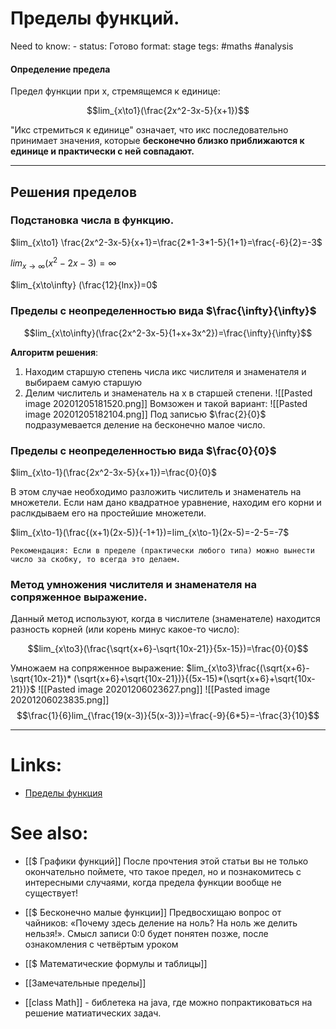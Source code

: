 # Пределы функций.
Need to know: -
status: Готово
format: stage
tegs: #maths #analysis 


#### Определение предела
Предел функции при x, стремящемся к единице:

$$lim_{x\to1}(\frac{2x^2-3x-5}{x+1})$$

"Икс стремиться к единице" означает, что икс последовательно принимает значения, которые **бесконечно близко приближаются к единице и практически с ней совпадают.**

---
## Решения пределов
### Подстановка числа в функцию.

$lim_{x\to1} \frac{2x^2-3x-5}{x+1}=\frac{2*1-3*1-5}{1+1}=\frac{-6}{2}=-3$

$lim_{x\to\infty} ({x^2-2x-3})=\infty$

$lim_{x\to\infty} (\frac{12}{lnx})=0$

### Пределы с неопределенностью вида $\frac{\infty}{\infty}$

$$lim_{x\to\infty}(\frac{2x^2-3x-5}{1+x+3x^2})=\frac{\infty}{\infty}$$

**Алгоритм решения**:
1. Находим старшую степень числа икс числителя и знаменателя и выбираем самую старшую
2.  Делим числитель и знаменатель на x в старшей степени.
 ![[Pasted image 20201205181520.png]]
Вомзожен и такой вариант:
![[Pasted image 20201205182104.png]]
Под записью $\frac{2}{0}$ подразумевается деление на бесконечно малое число.

### Пределы с неопределенностью вида $\frac{0}{0}$

$lim_{x\to-1}(\frac{2x^2-3x-5}{x+1})=\frac{0}{0}$

В этом случае необходимо разложить числитель и знаменатель на множетели. Если нам дано квадратное уравнение, находим его корни и раслкдываем его на простейшие множетели.

$lim_{x\to-1}(\frac{(x+1)(2x-5)}{-1+1})=lim_{x\to-1}(2x-5)=-2-5=-7$

`Рекомендация: Если в пределе (практически любого типа) можно вынести число за скобку, то всегда это делаем.`

### Метод умножения числителя и знаменателя на сопряженное выражение.
Данный метод используют, когда в числителе (знаменателе) находится разность корней (или корень минус какое-то число):

$$lim_{x\to3}(\frac{\sqrt{x+6}-\sqrt{10x-21}}{5x-15})=\frac{0}{0}$$

Умножаем на сопряженное выражение:
$lim_{x\to3}\frac{(\sqrt{x+6}-\sqrt{10x-21})* (\sqrt{x+6}+\sqrt{10x-21})}{(5x-15)*(\sqrt{x+6}+\sqrt{10x-21})}$
![[Pasted image 20201206023627.png]]
![[Pasted image 20201206023835.png]]
$$\frac{1}{6}lim_{\frac{19(x-3)}{5(x-3)}}=\frac{-9}{6*5}=-\frac{3}{10}$$

---

# Links:
-  [Пределы функция](http://mathprofi.ru/predely_primery_reshenii.html)

# See also:
-  [[$ Графики функций]] 
После прочтения этой статьи вы не только окончательно поймете, что такое предел, но и познакомитесь с интересными случаями, когда предела функции вообще не существует!

-  [[$ Бесконечно малые функции]]
Предвосхищаю вопрос от чайников: «Почему здесь деление на ноль? На ноль же делить нельзя!». Смысл записи 0:0 будет понятен позже, после ознакомления с четвёртым уроком

- [[$ Математические формулы и таблицы]]

- [[Замечательные пределы]]

- [[class Math]] - библетека на java, где можно попрактиковаться на решение матиатических задач.
